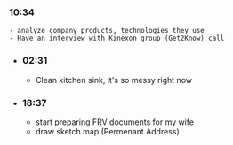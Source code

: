 ### 10:34
	- analyze company products, technologies they use
	- Have an interview with Kinexon group (Get2Know) call
- ### 02:31
	- Clean kitchen sink, it's so messy right now
- ### 18:37
	- start preparing FRV documents for my wife
	- draw sketch map (Permenant Address)
